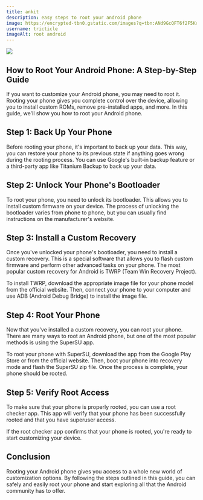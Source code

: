 ```yaml
---
title: ankit
description: easy steps to root your android phone
image: https://encrypted-tbn0.gstatic.com/images?q=tbn:ANd9GcQFT6f2F5KrdHNy5YZ6ai6Upugb_RwNnL6F2Q&usqp=CAU
username: tricticle
imageAlt: root android
---
```

![](https://encrypted-tbn0.gstatic.com/images?q=tbn:ANd9GcQFT6f2F5KrdHNy5YZ6ai6Upugb_RwNnL6F2Q&usqp=CAU)

## How to Root Your Android Phone: A Step-by-Step Guide
If you want to customize your Android phone, you may need to root it. Rooting your phone gives you complete control over the device, allowing you to install custom ROMs, remove pre-installed apps, and more. In this guide, we'll show you how to root your Android phone.

## Step 1: Back Up Your Phone
Before rooting your phone, it's important to back up your data. This way, you can restore your phone to its previous state if anything goes wrong during the rooting process. You can use Google's built-in backup feature or a third-party app like Titanium Backup to back up your data.

## Step 2: Unlock Your Phone's Bootloader
To root your phone, you need to unlock its bootloader. This allows you to install custom firmware on your device. The process of unlocking the bootloader varies from phone to phone, but you can usually find instructions on the manufacturer's website.

## Step 3: Install a Custom Recovery
Once you've unlocked your phone's bootloader, you need to install a custom recovery. This is a special software that allows you to flash custom firmware and perform other advanced tasks on your phone. The most popular custom recovery for Android is TWRP (Team Win Recovery Project).

To install TWRP, download the appropriate image file for your phone model from the official website. Then, connect your phone to your computer and use ADB (Android Debug Bridge) to install the image file.

## Step 4: Root Your Phone
Now that you've installed a custom recovery, you can root your phone. There are many ways to root an Android phone, but one of the most popular methods is using the SuperSU app.

To root your phone with SuperSU, download the app from the Google Play Store or from the official website. Then, boot your phone into recovery mode and flash the SuperSU zip file. Once the process is complete, your phone should be rooted.

## Step 5: Verify Root Access
To make sure that your phone is properly rooted, you can use a root checker app. This app will verify that your phone has been successfully rooted and that you have superuser access.

If the root checker app confirms that your phone is rooted, you're ready to start customizing your device.

## Conclusion
Rooting your Android phone gives you access to a whole new world of customization options. By following the steps outlined in this guide, you can safely and easily root your phone and start exploring all that the Android community has to offer.